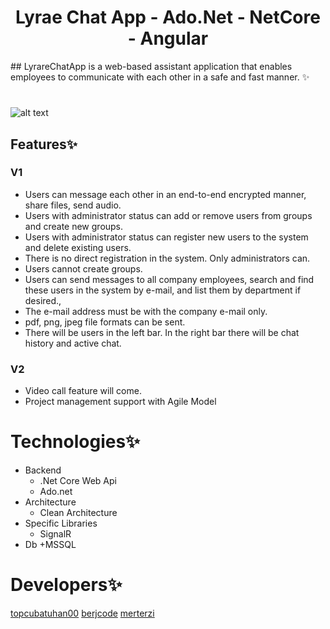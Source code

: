 
<div align="center">
  <h1 align="center">Lyrae Chat App - Ado.Net - NetCore - Angular</h1>
</div>
## LyrareChatApp is a web-based assistant application that enables employees to communicate with each other in a safe and fast manner. ✨

#
![alt text](https://i.hizliresim.com/iowko89.jpg)

## Features✨

### V1
* Users can message each other in an end-to-end encrypted manner, share files, send audio.
* Users with administrator status can add or remove users from groups and create new groups.
* Users with administrator status can register new users to the system and delete existing users.
* There is no direct registration in the system. Only administrators can.
* Users cannot create groups.
* Users can send messages to all company employees, search and find these users in the system by e-mail, and list them by department if desired.,
* The e-mail address must be with the company e-mail only.
* pdf, png, jpeg file formats can be sent.
* There will be users in the left bar. In the right bar there will be chat history and active chat.
### V2
* Video call feature will come.
* Project management support with Agile Model

# Technologies✨
- Backend
    + .Net Core Web Api
    + Ado.net
- Architecture 
    + Clean Architecture
- Specific Libraries
    + SignalR
- Db
     +MSSQL
    
#
#
# Developers✨
[topcubatuhan00](https://github.com/topcubatuhan00)
[berjcode](https://github.com/berjcode)
[merterzi](https://github.com/merterzi)
